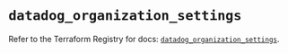 # `datadog_organization_settings`

Refer to the Terraform Registry for docs: [`datadog_organization_settings`](https://registry.terraform.io/providers/datadog/datadog/3.74.0/docs/resources/organization_settings).
